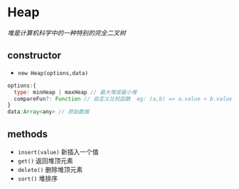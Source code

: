 # Heap   

*堆是计算机科学中的一种特别的完全二叉树*
   

## constructor  

*  `new Heap(options,data)`   

```js
options:{
  type: minHeap | maxHeap // 最大堆或最小堆
  compareFun?: Function // 自定义比较函数  eg: (a,b) => a.value > b.value 
}
data:Array<any> // 原始数据
```

## methods  

* `insert(value)` 新插入一个值   
* `get()`  返回堆顶元素
* `delete()` 删除堆顶元素
* `sort()` 堆排序

